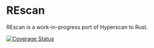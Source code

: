# REscan

REscan is a work-in-progress port of Hyperscan to Rust.

[![Coverage Status](https://codecov.io/gh/msk/rescan/branch/master/graphs/badge.svg)](https://codecov.io/gh/msk/rescan)
